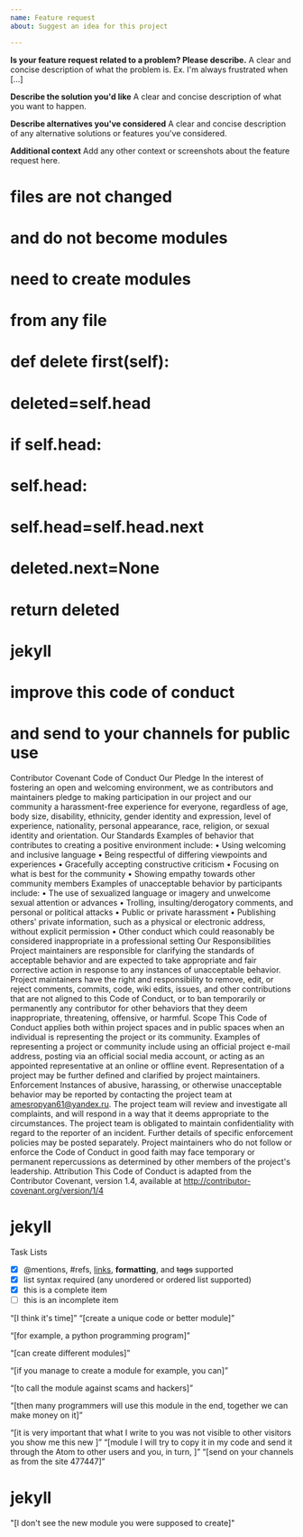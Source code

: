 ```yaml
---
name: Feature request
about: Suggest an idea for this project

---
```


**Is your feature request related to a problem? Please describe.**
A clear and concise description of what the problem is. Ex. I'm always frustrated when [...]

**Describe the solution you'd like**
A clear and concise description of what you want to happen.

**Describe alternatives you've considered**
A clear and concise description of any alternative solutions or features you've considered.

**Additional context**
Add any other context or screenshots about the feature request here.
# files are not changed
# and do not become modules

# need to create modules
# from any file

# def delete first(self):
#   deleted=self.head
#   if self.head:
#      self.head:
#          self.head=self.head.next
#          deleted.next=None
#         return deleted

# jekyll

# improve this code of conduct
# and send to your channels for public use

Contributor Covenant Code of Conduct
Our Pledge
In the interest of fostering an open and welcoming environment, we as contributors and maintainers pledge to making participation in our project and our community a harassment-free experience for everyone, regardless of age, body size, disability, ethnicity, gender identity and expression, level of experience, nationality, personal appearance, race, religion, or sexual identity and orientation.
Our Standards
Examples of behavior that contributes to creating a positive environment include:
•	Using welcoming and inclusive language
•	Being respectful of differing viewpoints and experiences
•	Gracefully accepting constructive criticism
•	Focusing on what is best for the community
•	Showing empathy towards other community members
Examples of unacceptable behavior by participants include:
•	The use of sexualized language or imagery and unwelcome sexual attention or advances
•	Trolling, insulting/derogatory comments, and personal or political attacks
•	Public or private harassment
•	Publishing others' private information, such as a physical or electronic address, without explicit permission
•	Other conduct which could reasonably be considered inappropriate in a professional setting
Our Responsibilities
Project maintainers are responsible for clarifying the standards of acceptable behavior and are expected to take appropriate and fair corrective action in response to any instances of unacceptable behavior.
Project maintainers have the right and responsibility to remove, edit, or reject comments, commits, code, wiki edits, issues, and other contributions that are not aligned to this Code of Conduct, or to ban temporarily or permanently any contributor for other behaviors that they deem inappropriate, threatening, offensive, or harmful.
Scope
This Code of Conduct applies both within project spaces and in public spaces when an individual is representing the project or its community. Examples of representing a project or community include using an official project e-mail address, posting via an official social media account, or acting as an appointed representative at an online or offline event. Representation of a project may be further defined and clarified by project maintainers.
Enforcement
Instances of abusive, harassing, or otherwise unacceptable behavior may be reported by contacting the project team at amesropyan61@yandex.ru. The project team will review and investigate all complaints, and will respond in a way that it deems appropriate to the circumstances. The project team is obligated to maintain confidentiality with regard to the reporter of an incident. Further details of specific enforcement policies may be posted separately.
Project maintainers who do not follow or enforce the Code of Conduct in good faith may face temporary or permanent repercussions as determined by other members of the project's leadership.
Attribution
This Code of Conduct is adapted from the Contributor Covenant, version 1.4, available at http://contributor-covenant.org/version/1/4
# jekyll

Task Lists
- [x] @mentions, #refs, [links](), **formatting**, and <del>tags</del> supported
- [x] list syntax required (any unordered or ordered list supported)
- [x] this is a complete item
- [ ] this is an incomplete item

“[I think it's time]”
“[create a unique code or better module]”

“[for example, a python programming program]”

“[can create different modules]”

“[if you manage to create a module for example, you can]”

“[to call the module against scams and hackers]”

“[then many programmers will use this module in the end, together we can make money on it]”

“[it is very important that what I write to you was not visible to other visitors you show me this new ]”
“[module I will try to copy it in my code and send it through the Atom to other users and you, in turn, ]”
“[send on your channels as from the site 477447]”
# jekyll
"[l don't see the new module you were supposed to create]"
